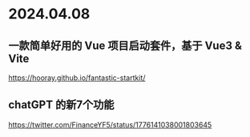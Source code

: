 # 2024.04.08

## 一款简单好用的 Vue 项目启动套件，基于 Vue3 & Vite

https://hooray.github.io/fantastic-startkit/

## chatGPT 的新7个功能

https://twitter.com/FinanceYF5/status/1776141038001803645